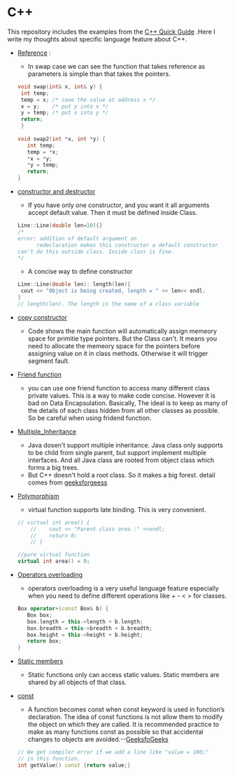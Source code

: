 # C++
This repository includes the examples from the [C++ Quick Guide](https://www.tutorialspoint.com/cplusplus/cpp_quick_guide.htm)
.Here I write my thoughts about specific language feature about C++.

- [Reference](https://github.com/XuShaoming/Programming_Language/blob/master/C%2B%2B/play_reference.cpp) :
  - In swap case we can see the function that takes reference as parameters is simple than that takes the pointers. 
  ```C++
  void swap(int& x, int& y) {
   int temp;
   temp = x; /* save the value at address x */
   x = y;    /* put y into x */
   y = temp; /* put x into y */
   return;
   }
   
  void swap2(int *x, int *y) {
     int temp;
     temp = *x;
     *x = *y;
     *y = temp;
     return;
  }
  ```
- [constructor and destructor](https://github.com/XuShaoming/Programming_Language/blob/master/C%2B%2B/oop/constructor_destructor.cpp)
  - If you have only one constructor, and you want it all arguments accept default value. Then it must be defined inside Class.
  ```C++
  Line::Line(double len=10){}
  /*
  error: addition of default argument on
        redeclaration makes this constructor a default constructor
  can't do this outside class. Inside class is fine.
  */
  ```
  - A concise way to define constructor
  ```C++
  Line::Line(double len): length(len){
   cout << "Object is being created, length = " << len<< endl;
  }
  // length(len). The length is the name of a class variable
  ```
  
- [copy constructor](https://github.com/XuShaoming/Programming_Language/blob/master/C%2B%2B/oop/copy_constructor.cpp)
  - Code shows the main function will automatically assign memeory space for primitie type pointers. But the Class can't. It means you need to allocate the memeory space for the pointers before assigning value on it in class methods. Otherwise it will trigger segment fault. 

- [Friend function](https://github.com/XuShaoming/Programming_Language/blob/master/C%2B%2B/oop/friend_function.cpp)
  - you can use one friend function to access many different class private values. This is a way to make code concise. However it is bad on Data Encapsulation. Basically, The ideal is to keep as many of the details of each class hidden from all other classes as possible. So be careful when using fridend function.
  
- [Multiple_Inheritance](https://github.com/XuShaoming/Programming_Language/blob/master/C%2B%2B/oop/multiple_inheritance.cpp)
  - Java dosen't support multiple inheritance. Java class only supports to be child from single parent, but support implement multiple interfaces. And all Java class are rooted from object class which forms a big trees.
  - But C++ doesn't hold a root class. So it makes a big forest. detail comes from [geeksforgeess](https://www.geeksforgeeks.org/comparison-of-inheritance-in-c-and-java)
  
- [Polymorphism](https://github.com/XuShaoming/Programming_Language/blob/master/C%2B%2B/oop/polymorphism.cpp)
  - virtual function supports late binding. This is very convenient.
  ```c++
  // virtual int area() {
      //    cout << "Parent class area :" <<endl;
      //    return 0;
      // }

  //pure virtual function
  virtual int area() = 0;
  ```
- [Operators overloading](https://github.com/XuShaoming/Programming_Language/blob/master/C%2B%2B/oop/operators_overloading.cpp)
  - operators overloading is a very useful language feature especially when you need to define  different operations like + - < > for classes.
  ```c++
  Box operator+(const Box& b) {
     Box box;
     box.length = this->length + b.length;
     box.breadth = this->breadth + b.breadth;
     box.height = this->height + b.height;
     return box;
  }
  ```
- [Static members](https://github.com/XuShaoming/Programming_Language/blob/master/C%2B%2B/oop/static_member.cpp)
  - Static functions only can access static values. Static members are shared by all objects of that class.
- [const](https://github.com/XuShaoming/Programming_Language/blob/master/C%2B%2B/const.cpp)
  - A function becomes const when const keyword is used in function’s declaration. The idea of const functions is not allow them to modify the object on which they are called. It is recommended practice to make as many functions const as possible so that accidental changes to objects are avoided.--[GeeksfoGeeks](https://www.geeksforgeeks.org/const-member-functions-c/)
  ```c++
  // We get compiler error if we add a line like "value = 100;" 
  // in this function. 
  int getValue() const {return value;}   
  ```
  
